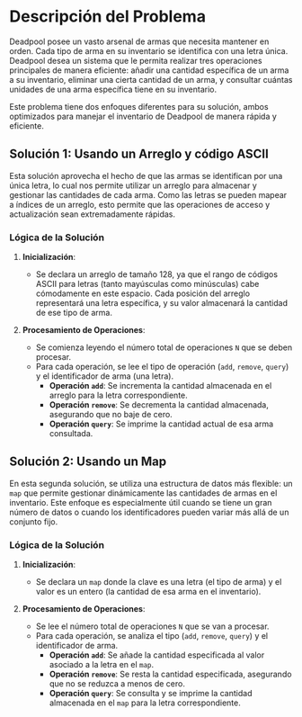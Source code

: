 # Descripción del Problema

Deadpool posee un vasto arsenal de armas que necesita mantener en orden. Cada tipo de arma en su inventario se identifica con una letra única. Deadpool desea un sistema que le permita realizar tres operaciones principales de manera eficiente: añadir una cantidad específica de un arma a su inventario, eliminar una cierta cantidad de un arma, y consultar cuántas unidades de una arma específica tiene en su inventario.

Este problema tiene dos enfoques diferentes para su solución, ambos optimizados para manejar el inventario de Deadpool de manera rápida y eficiente.

## Solución 1: Usando un Arreglo y código ASCII

Esta solución aprovecha el hecho de que las armas se identifican por una única letra, lo cual nos permite utilizar un arreglo para almacenar y gestionar las cantidades de cada arma. Como las letras se pueden mapear a índices de un arreglo, esto permite que las operaciones de acceso y actualización sean extremadamente rápidas.

### Lógica de la Solución

1. **Inicialización**:
   - Se declara un arreglo de tamaño 128, ya que el rango de códigos ASCII para letras (tanto mayúsculas como minúsculas) cabe cómodamente en este espacio. Cada posición del arreglo representará una letra específica, y su valor almacenará la cantidad de ese tipo de arma.


2. **Procesamiento de Operaciones**:

   - Se comienza leyendo el número total de operaciones `N` que se deben procesar.
   - Para cada operación, se lee el tipo de operación (`add`, `remove`, `query`) y el identificador de arma (una letra).
     - **Operación `add`**: Se incrementa la cantidad almacenada en el arreglo para la letra correspondiente.
     - **Operación `remove`**: Se decrementa la cantidad almacenada, asegurando que no baje de cero.
     - **Operación `query`**: Se imprime la cantidad actual de esa arma consultada.

## Solución 2: Usando un Map

En esta segunda solución, se utiliza una estructura de datos más flexible: un `map` que permite gestionar dinámicamente las cantidades de armas en el inventario. Este enfoque es especialmente útil cuando se tiene un gran número de datos o cuando los identificadores pueden variar más allá de un conjunto fijo.

### Lógica de la Solución

1. **Inicialización**:
   - Se declara un `map` donde la clave es una letra (el tipo de arma) y el valor es un entero (la cantidad de esa arma en el inventario).

2. **Procesamiento de Operaciones**:
   - Se lee el número total de operaciones `N` que se van a procesar.
   - Para cada operación, se analiza el tipo (`add`, `remove`, `query`) y el identificador de arma.
     - **Operación `add`**: Se añade la cantidad especificada al valor asociado a la letra en el `map`.
     - **Operación `remove`**: Se resta la cantidad especificada, asegurando que no se reduzca a menos de cero.
     - **Operación `query`**: Se consulta y se imprime la cantidad almacenada en el `map` para la letra correspondiente.
